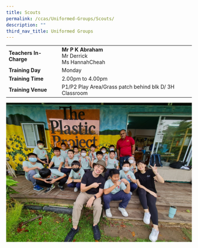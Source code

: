 ```yaml
---
title: Scouts
permalink: /ccas/Uniformed-Groups/Scouts/
description: ""
third_nav_title: Uniformed Groups
---
```

| | |
| --- | ---|
| **Teachers In-Charge** |**Mr P K Abraham**<br>Mr Derrick<br>Ms HannahCheah
|**Training Day**|Monday
|**Training Time**|2.00pm to 4.00pm
|**Training Venue**|P1/P2 Play Area/Grass patch behind blk D/ 3H Classroom

![](/images/scout2023.jpg)